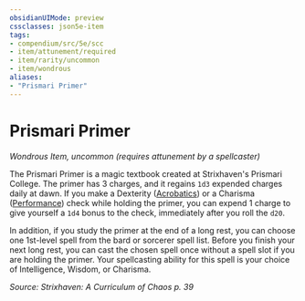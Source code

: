 ```yaml
---
obsidianUIMode: preview
cssclasses: json5e-item
tags:
- compendium/src/5e/scc
- item/attunement/required
- item/rarity/uncommon
- item/wondrous
aliases: 
- "Prismari Primer"
---
```

# Prismari Primer
*Wondrous Item, uncommon (requires attunement by a spellcaster)*  


The Prismari Primer is a magic textbook created at Strixhaven's Prismari College. The primer has 3 charges, and it regains `1d3` expended charges daily at dawn. If you make a Dexterity ([Acrobatics](/compendium/rules/skills.md#Acrobatics)) or a Charisma ([Performance](/compendium/rules/skills.md#Performance)) check while holding the primer, you can expend 1 charge to give yourself a `1d4` bonus to the check, immediately after you roll the `d20`.

In addition, if you study the primer at the end of a long rest, you can choose one 1st-level spell from the bard or sorcerer spell list. Before you finish your next long rest, you can cast the chosen spell once without a spell slot if you are holding the primer. Your spellcasting ability for this spell is your choice of Intelligence, Wisdom, or Charisma.

*Source: Strixhaven: A Curriculum of Chaos p. 39*